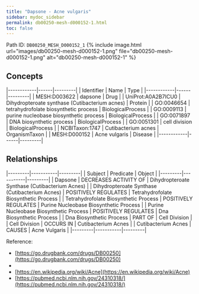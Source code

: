 ```yaml
---
title: "Dapsone - Acne vulgaris"
sidebar: mydoc_sidebar
permalink: db00250-mesh-d000152-1.html
toc: false 
---
```



Path ID: `DB00250_MESH_D000152_1`
{% include image.html url="images/db00250-mesh-d000152-1.png" file="db00250-mesh-d000152-1.png" alt="db00250-mesh-d000152-1" %}

## Concepts

|------------|------|---------|
| Identifier | Name | Type    |
|------------|------|---------|
| MESH:D003622 | dapsone | Drug |
| UniProt:A0A2B7ICU0 | Dihydropteroate synthase (Cutibacterium acnes) | Protein |
| GO:0046654 | tetrahydrofolate biosynthetic process | BiologicalProcess |
| GO:0009113 | purine nucleobase biosynthetic process | BiologicalProcess |
| GO:0071897 | DNA biosynthetic process | BiologicalProcess |
| GO:0051301 | cell division | BiologicalProcess |
| NCBITaxon:1747 | Cutibacterium acnes | OrganismTaxon |
| MESH:D000152 | Acne vulgaris | Disease |
|------------|------|---------|

## Relationships

|---------|-----------|---------|
| Subject | Predicate | Object  |
|---------|-----------|---------|
| Dapsone | DECREASES ACTIVITY OF | Dihydropteroate Synthase (Cutibacterium Acnes) |
| Dihydropteroate Synthase (Cutibacterium Acnes) | POSITIVELY REGULATES | Tetrahydrofolate Biosynthetic Process |
| Tetrahydrofolate Biosynthetic Process | POSITIVELY REGULATES | Purine Nucleobase Biosynthetic Process |
| Purine Nucleobase Biosynthetic Process | POSITIVELY REGULATES | Dna Biosynthetic Process |
| Dna Biosynthetic Process | PART OF | Cell Division |
| Cell Division | OCCURS IN | Cutibacterium Acnes |
| Cutibacterium Acnes | CAUSES | Acne Vulgaris |
|---------|-----------|---------|

Reference: 
  - [https://go.drugbank.com/drugs/DB00250](https://go.drugbank.com/drugs/DB00250)
  - 
  - [https://en.wikipedia.org/wiki/Acne](https://en.wikipedia.org/wiki/Acne)
  - [https://pubmed.ncbi.nlm.nih.gov/24310318/](https://pubmed.ncbi.nlm.nih.gov/24310318/)
